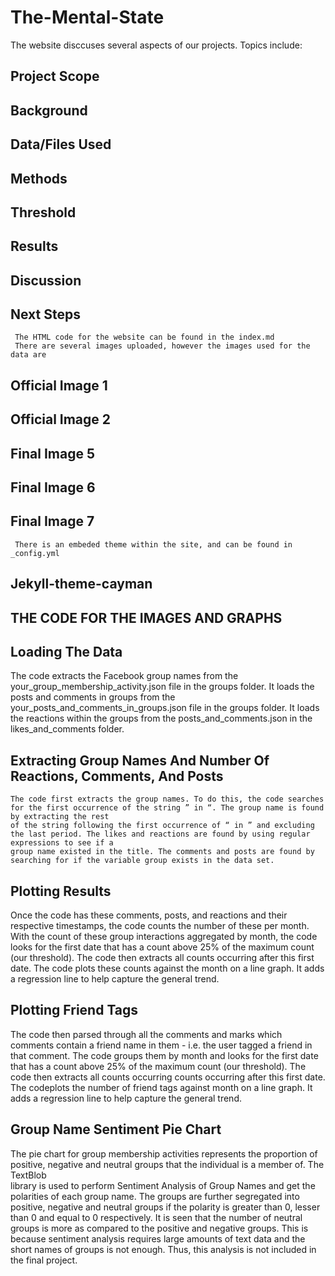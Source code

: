 # The-Mental-State
  The website disccuses several aspects of our projects. Topics include:
   ## Project Scope
   ## Background
   ## Data/Files Used
   ## Methods
   ## Threshold
   ## Results
   ## Discussion
   ## Next Steps
   
     The HTML code for the website can be found in the index.md
     There are several images uploaded, however the images used for the data are 
     
   ## Official Image 1
   ## Official Image 2
   ## Final Image 5
   ## Final Image 6
   ## Final Image 7
   
     There is an embeded theme within the site, and can be found in _config.yml
     
   ## Jekyll-theme-cayman
  
## THE CODE FOR THE IMAGES AND GRAPHS

 ## Loading The Data
   The code extracts the Facebook group names from the your_group_membership_activity.json file in the groups folder. It loads the posts and comments in groups from the    your_posts_and_comments_in_groups.json file in the groups folder. It loads the reactions within the groups from the posts_and_comments.json in the likes_and_comments
   folder.
   
 ## Extracting Group Names And Number Of Reactions, Comments, And Posts
    The code first extracts the group names. To do this, the code searches for the first occurrence of the string ” in “. The group name is found by extracting the rest 
    of the string following the first occurrence of “ in ” and excluding the last period. The likes and reactions are found by using regular expressions to see if a   
    group name existed in the title. The comments and posts are found by searching for if the variable group exists in the data set.
    
 ## Plotting Results
  Once the code has these comments, posts, and reactions and their respective timestamps, the code counts the number of these per month. With the count of these group 
  interactions aggregated by month, the code looks for the first date that has a count above 25% of the maximum count (our threshold). The code then extracts all counts   occurring after this first date. The code plots these counts against the month on a line graph. It adds a regression line to help capture the general trend.
  
## Plotting Friend Tags
  The code then parsed through all the comments and marks which comments contain a friend name in them - i.e. the user tagged a friend in that comment. The code groups 
  them by month and looks for the first date that has a count above 25% of the maximum count (our threshold). The code then extracts all counts occurring counts 
  occurring after this first date. The codeplots the number of friend tags against month on a line graph. It adds a regression line to help capture the general trend.

## Group Name Sentiment Pie Chart 
  The pie chart for group membership activities represents the proportion of positive, negative and neutral groups that the individual is a member of. The TextBlob   
  library is used to perform Sentiment Analysis of Group Names and get the polarities of each group name. The groups are further segregated into positive, negative and 
  neutral groups if the polarity is greater than 0, lesser than 0 and equal to 0 respectively. It is seen that the number of neutral groups is more as compared to the 
  positive and negative groups. This is because sentiment analysis requires large amounts of text data and the short names of groups is not enough. Thus, this analysis 
  is not included in the final project.






